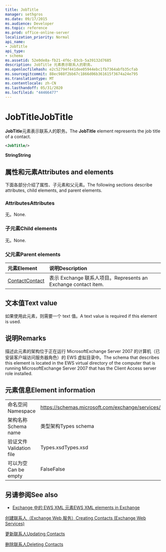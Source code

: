 ```yaml
---
title: JobTitle
manager: sethgros
ms.date: 09/17/2015
ms.audience: Developer
ms.topic: reference
ms.prod: office-online-server
localization_priority: Normal
api_name:
- JobTitle
api_type:
- schema
ms.assetid: 52e0de8a-fb21-4f6c-83cb-5a39132d7685
description: JobTitle 元素表示联系人的职务。
ms.openlocfilehash: e2c52794f441dee05944ebc1fb7364abfb35cfab
ms.sourcegitcommit: 88ec988f2bb67c1866d06b361615f3674a24e795
ms.translationtype: MT
ms.contentlocale: zh-CN
ms.lasthandoff: 05/31/2020
ms.locfileid: "44466477"
---
```

# <a name="jobtitle"></a><span data-ttu-id="313e0-103">JobTitle</span><span class="sxs-lookup"><span data-stu-id="313e0-103">JobTitle</span></span>

<span data-ttu-id="313e0-104">**JobTitle**元素表示联系人的职务。</span><span class="sxs-lookup"><span data-stu-id="313e0-104">The **JobTitle** element represents the job title of a contact.</span></span> 
  
```xml
<JobTitle/>
```

 <span data-ttu-id="313e0-105">**String**</span><span class="sxs-lookup"><span data-stu-id="313e0-105">**String**</span></span>
## <a name="attributes-and-elements"></a><span data-ttu-id="313e0-106">属性和元素</span><span class="sxs-lookup"><span data-stu-id="313e0-106">Attributes and elements</span></span>

<span data-ttu-id="313e0-107">下面各部分介绍了属性、子元素和父元素。</span><span class="sxs-lookup"><span data-stu-id="313e0-107">The following sections describe attributes, child elements, and parent elements.</span></span>
  
### <a name="attributes"></a><span data-ttu-id="313e0-108">Attributes</span><span class="sxs-lookup"><span data-stu-id="313e0-108">Attributes</span></span>

<span data-ttu-id="313e0-109">无。</span><span class="sxs-lookup"><span data-stu-id="313e0-109">None.</span></span>
  
### <a name="child-elements"></a><span data-ttu-id="313e0-110">子元素</span><span class="sxs-lookup"><span data-stu-id="313e0-110">Child elements</span></span>

<span data-ttu-id="313e0-111">无。</span><span class="sxs-lookup"><span data-stu-id="313e0-111">None.</span></span>
  
### <a name="parent-elements"></a><span data-ttu-id="313e0-112">父元素</span><span class="sxs-lookup"><span data-stu-id="313e0-112">Parent elements</span></span>

|<span data-ttu-id="313e0-113">**元素**</span><span class="sxs-lookup"><span data-stu-id="313e0-113">**Element**</span></span>|<span data-ttu-id="313e0-114">**说明**</span><span class="sxs-lookup"><span data-stu-id="313e0-114">**Description**</span></span>|
|:-----|:-----|
|[<span data-ttu-id="313e0-115">Contact</span><span class="sxs-lookup"><span data-stu-id="313e0-115">Contact</span></span>](contact.md) <br/> |<span data-ttu-id="313e0-116">表示 Exchange 联系人项目。</span><span class="sxs-lookup"><span data-stu-id="313e0-116">Represents an Exchange contact item.</span></span>  <br/> |
   
## <a name="text-value"></a><span data-ttu-id="313e0-117">文本值</span><span class="sxs-lookup"><span data-stu-id="313e0-117">Text value</span></span>

<span data-ttu-id="313e0-118">如果使用此元素，则需要一个 text 值。</span><span class="sxs-lookup"><span data-stu-id="313e0-118">A text value is required if this element is used.</span></span>
  
## <a name="remarks"></a><span data-ttu-id="313e0-119">说明</span><span class="sxs-lookup"><span data-stu-id="313e0-119">Remarks</span></span>

<span data-ttu-id="313e0-120">描述此元素的架构位于正在运行 MicrosoftExchange Server 2007 的计算机（已安装客户端访问服务器角色）的 EWS 虚拟目录中。</span><span class="sxs-lookup"><span data-stu-id="313e0-120">The schema that describes this element is located in the EWS virtual directory of the computer that is running MicrosoftExchange Server 2007 that has the Client Access server role installed.</span></span>
  
## <a name="element-information"></a><span data-ttu-id="313e0-121">元素信息</span><span class="sxs-lookup"><span data-stu-id="313e0-121">Element information</span></span>

|||
|:-----|:-----|
|<span data-ttu-id="313e0-122">命名空间</span><span class="sxs-lookup"><span data-stu-id="313e0-122">Namespace</span></span>  <br/> |https://schemas.microsoft.com/exchange/services/2006/types  <br/> |
|<span data-ttu-id="313e0-123">架构名称</span><span class="sxs-lookup"><span data-stu-id="313e0-123">Schema name</span></span>  <br/> |<span data-ttu-id="313e0-124">类型架构</span><span class="sxs-lookup"><span data-stu-id="313e0-124">Types schema</span></span>  <br/> |
|<span data-ttu-id="313e0-125">验证文件</span><span class="sxs-lookup"><span data-stu-id="313e0-125">Validation file</span></span>  <br/> |<span data-ttu-id="313e0-126">Types.xsd</span><span class="sxs-lookup"><span data-stu-id="313e0-126">Types.xsd</span></span>  <br/> |
|<span data-ttu-id="313e0-127">可以为空</span><span class="sxs-lookup"><span data-stu-id="313e0-127">Can be empty</span></span>  <br/> |<span data-ttu-id="313e0-128">False</span><span class="sxs-lookup"><span data-stu-id="313e0-128">False</span></span>  <br/> |
   
## <a name="see-also"></a><span data-ttu-id="313e0-129">另请参阅</span><span class="sxs-lookup"><span data-stu-id="313e0-129">See also</span></span>



- [<span data-ttu-id="313e0-130">Exchange 中的 EWS XML 元素</span><span class="sxs-lookup"><span data-stu-id="313e0-130">EWS XML elements in Exchange</span></span>](ews-xml-elements-in-exchange.md)


[<span data-ttu-id="313e0-131">创建联系人（Exchange Web 服务）</span><span class="sxs-lookup"><span data-stu-id="313e0-131">Creating Contacts (Exchange Web Services)</span></span>](https://msdn.microsoft.com/library/4845917e-70d1-481c-bbd7-011ec6571789%28Office.15%29.aspx)
  
[<span data-ttu-id="313e0-132">更新联系人</span><span class="sxs-lookup"><span data-stu-id="313e0-132">Updating Contacts</span></span>](https://msdn.microsoft.com/library/9a865953-b94a-4229-b632-2dee433314be%28Office.15%29.aspx)
  
[<span data-ttu-id="313e0-133">删除联系人</span><span class="sxs-lookup"><span data-stu-id="313e0-133">Deleting Contacts</span></span>](https://msdn.microsoft.com/library/fcc3dc84-cd3e-455e-a1a7-ae6921c9b588%28Office.15%29.aspx)

